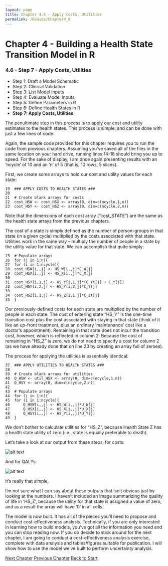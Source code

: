 ```yaml
---
layout: page
title: Chapter 4.6 - Apply Costs, Utilities
permalink: /RGuide/Chapter4_6
---
```


# Chapter 4 - Building a Health State Transition Model in R
### 4.6 - Step 7 - Apply Costs, Utilities
- Step 1: Draft a Model Schematic
- Step 2: Clinical Validation
- Step 3: List Model Inputs
- Step 4: Evaluate Model Inputs
- Step 5: Define Parameters in R
- Step 6: Define Health States in R
- **Step 7: Apply Costs, Utilities**

The penultimate step in this process is to apply our cost and utility estimates to the health states. This process is simple, and can be done with just a few lines of code. 

Again, the sample code provided for this chapter requires you to run the code from previous chapters. Assuming you’ve saved all of the files in the same location on your hard drive, running lines 14-18 should bring you up to speed. For the sake of display, I am once again presenting results with an ‘ncycle’ of 10 and an ‘n’ of 5 (that is, 10 rows, 5 slices).

First, we create some arrays to hold our cost and utility values for each state:
~~~
19	### APPLY COSTS TO HEALTH STATES ###
20	
21	# Create blank arrays for costs
22	cost_HSW <- cost_HSX <- array(0, dim=c(ncycle,1,n))
23	cost_HSY <- cost_HSZ <- array(0, dim=c(ncycle,2,n))
~~~

Note that the dimensions of each cost array (“cost_STATE”) are the same as the health state arrays from the previous chapters. 

The cost of a state is simply defined as the number of person-groups in that state (in a given cycle) multiplied by the costs associated with that state. Utilities work in the same way – multiply the number of people in a state by the utility value for that state. We can accomplish that quite simply:
~~~
25	# Populate arrays
26	for (j in 1:n){
27	for (i in 1:ncycle){
28	cost_HSW[i,,j] <- HS_W[i,,j]*C_W[j]
29	cost_HSX[i,,j] <- HS_X[i,,j]*C_X[j]
30	
31	cost_HSY[i,1,j] <- HS_Y[i,1,j]*(C_Yt[j] + C_Y[j])
32	cost_HSY[i,2,j] <- HS_Y[i,2,j]*C_Y[j]
33	
34	cost_HSZ[i,1,j] <- HS_Z[i,1,j]*C_Zt[j]
35	}
~~~
Our previously-defined costs for each state are multiplied by the number of people in each state. The cost of entering state “HS_Y” is the one-time transition cost plus the cost associated with staying in that state (think of it like an up-front treatment, plus an ordinary ‘maintenance’ cost like a doctor’s appointment). Remaining in that state does not incur the transition cost, however, which is reflected in column 2. Because the cost of remaining in “HS_Z” is zero, we do not need to specify a cost for column 2 (as we have already done that on line 23 by creating an array full of zeroes).

The process for applying the utilities is essentially identical:
~~~
37	### APPLY UTILITIES TO HEALTH STATES ###
38	
39	# Create blank arrays for utilities
40	Q_HSW <- util_HSX <- array(0, dim=c(ncycle,1,n))
41	Q_HSY <- array(0, dim=c(ncycle,2,n))
42	
43	# Populate arrays
44	for (j in 1:n){
45	for (i in 1:ncycle){
46	    Q_HSW[i,,j] <- HS_W[i,,j]*U_W[j]
47	    Q_HSX[i,,j] <- HS_X[i,,j]*U_X[j]
48	    Q_HSY[i,,j] <- HS_Y[i,,j]*U_Y[j]
49	}
~~~

We don’t bother to calculate utilities for “HS_Z”, because Health State Z has a health state utility of zero (i.e., state is equally preferable to death).

Let’s take a look at our output from these steps, for costs:

![alt text][Cost_Output]

[Cost_Output]: https://www.dropbox.com/s/es17yy0dg4vi1fb/4_6%20Cost%20Outputs.jpg?dl=1 "Output of cost arrays"
 
And for QALYs:

![alt text][QALY_Out]

[QALY_Out]: https://www.dropbox.com/s/8rrz2i3alkeenl5/4_6%20QALY%20Outputs.jpg?dl=1 "Output of QALY arrays"
 
It’s really that simple.

I’m not sure what I can say about these outputs that isn’t obvious just by looking at the numbers. I haven’t included an image summarizing the quality of life in ‘HS_Z’, because the utility for that state is assigned a value of zero, and as a result the array will have ‘0’ in all cells.

The model is now built. It has all of the pieces you’ll need to propose and conduct cost-effectiveness analysis. Technically, if you are only interested in learning how to build models, you’ve got all the information you need and you can stop reading now. If you do decide to stick around for the next chapter, I am going to conduct a cost-effectiveness analysis exercise, complete with data analysis and tables/figures suitable for publication. I will show how to use the model we’ve built to perform uncertainty analysis.

[Next Chapter](healthyuncertainty.github.io/RGuide/Chapter5)
[Previous Chapter](healthyuncertainty.github.io/RGuide/Chapter4_5)
[Back to Start](healthyuncertainty.github.io/RGuide/Welcome)